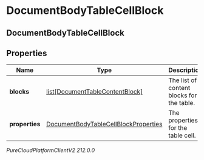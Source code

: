 # DocumentBodyTableCellBlock

## DocumentBodyTableCellBlock

## Properties

|Name | Type | Description | Notes|
|------------ | ------------- | ------------- | -------------|
| **blocks** | [list[DocumentTableContentBlock]](DocumentTableContentBlock) | The list of content blocks for the table. | |
| **properties** | [DocumentBodyTableCellBlockProperties](DocumentBodyTableCellBlockProperties) | The properties for the table cell. | [optional] |



_PureCloudPlatformClientV2 212.0.0_
